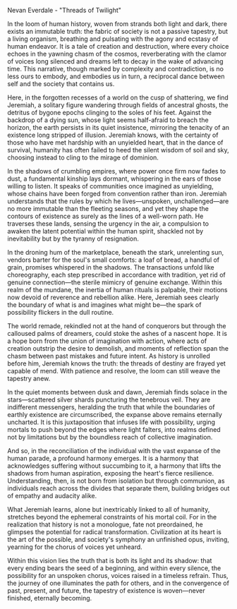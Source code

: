 Nevan Everdale - "Threads of Twilight"

In the loom of human history, woven from strands both light and dark, there exists an immutable truth: the fabric of society is not a passive tapestry, but a living organism, breathing and pulsating with the agony and ecstasy of human endeavor. It is a tale of creation and destruction, where every choice echoes in the yawning chasm of the cosmos, reverberating with the clamor of voices long silenced and dreams left to decay in the wake of advancing time. This narrative, though marked by complexity and contradiction, is no less ours to embody, and embodies us in turn, a reciprocal dance between self and the society that contains us.

Here, in the forgotten recesses of a world on the cusp of shattering, we find Jeremiah, a solitary figure wandering through fields of ancestral ghosts, the detritus of bygone epochs clinging to the soles of his feet. Against the backdrop of a dying sun, whose light seems half-afraid to breach the horizon, the earth persists in its quiet insistence, mirroring the tenacity of an existence long stripped of illusion. Jeremiah knows, with the certainty of those who have met hardship with an unyielded heart, that in the dance of survival, humanity has often failed to heed the silent wisdom of soil and sky, choosing instead to cling to the mirage of dominion.

In the shadows of crumbling empires, where power once firm now fades to dust, a fundamental kinship lays dormant, whispering in the ears of those willing to listen. It speaks of communities once imagined as unyielding, whose chains have been forged from convention rather than iron. Jeremiah understands that the rules by which he lives—unspoken, unchallenged—are no more immutable than the fleeting seasons, and yet they shape the contours of existence as surely as the lines of a well-worn path. He traverses these lands, sensing the urgency in the air, a compulsion to awaken the latent potential within the human spirit, shackled not by inevitability but by the tyranny of resignation.

In the droning hum of the marketplace, beneath the stark, unrelenting sun, vendors barter for the soul's small comforts: a loaf of bread, a handful of grain, promises whispered in the shadows. The transactions unfold like choreography, each step prescribed in accordance with tradition, yet rid of genuine connection—the sterile mimicry of genuine exchange. Within this realm of the mundane, the inertia of human rituals is palpable, their motions now devoid of reverence and rebellion alike. Here, Jeremiah sees clearly the boundary of what is and imagines what might be—the spark of possibility flickers in the dull routine.

The world remade, rekindled not at the hand of conquerors but through the calloused palms of dreamers, could stoke the ashes of a nascent hope. It is a hope born from the union of imagination with action, where acts of creation outstrip the desire to demolish, and moments of reflection span the chasm between past mistakes and future intent. As history is unrolled before him, Jeremiah knows the truth: the threads of destiny are frayed yet capable of mend. With patience and resolve, the loom can still weave the tapestry anew.

In the quiet moments between dusk and dawn, Jeremiah finds solace in the stars—scattered silver shards puncturing the tenebrous veil. They are indifferent messengers, heralding the truth that while the boundaries of earthly existence are circumscribed, the expanse above remains eternally uncharted. It is this juxtaposition that infuses life with possibility, urging mortals to push beyond the edges where light falters, into realms defined not by limitations but by the boundless reach of collective imagination.

And so, in the reconciliation of the individual with the vast expanse of the human parade, a profound harmony emerges. It is a harmony that acknowledges suffering without succumbing to it, a harmony that lifts the shadows from human aspiration, exposing the heart's fierce resilience. Understanding, then, is not born from isolation but through communion, as individuals reach across the divides that separate them, building bridges out of empathy and audacity alike.

What Jeremiah learns, alone but inextricably linked to all of humanity, stretches beyond the ephemeral constraints of his mortal coil. For in the realization that history is not a monologue, fate not preordained, he glimpses the potential for radical transformation. Civilization at its heart is the art of the possible, and society's symphony an unfinished opus, inviting, yearning for the chorus of voices yet unheard.

Within this vision lies the truth that is both its light and its shadow: that every ending bears the seed of a beginning, and within every silence, the possibility for an unspoken chorus, voices raised in a timeless refrain. Thus, the journey of one illuminates the path for others, and in the convergence of past, present, and future, the tapestry of existence is woven—never finished, eternally becoming.